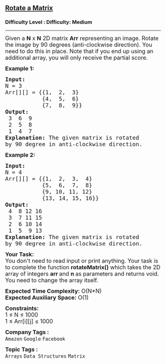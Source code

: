 <h2><a href="https://www.geeksforgeeks.org/problems/rotate-a-2d-array-without-using-extra-space1004/1?page=6&difficulty=Medium&status=unsolved&sortBy=submissions">Rotate a Matrix</a></h2><h3>Difficulty Level : Difficulty: Medium</h3><hr><div class="problems_problem_content__Xm_eO"><p><span style="font-size: 18px;">Given a <strong>N</strong> x&nbsp;<strong>N</strong>&nbsp;2D matrix <strong>Arr</strong> representing an image. Rotate the image by 90 degrees (anti-clockwise direction). You need to do this in place. Note that if you end up using an additional array, you will only receive the partial score.</span></p>
<p><span style="font-size: 18px;"><strong>Example 1:</strong></span></p>
<pre><span style="font-size: 18px;"><strong>Input:
</strong>N = 3
Arr[][] = {{1,  2,  3}
           {4,  5,  6}
           {7,  8,  9}}
<strong>Output:</strong>
 3  6  9 
 2  5  8 
 1  4  7 
<strong>Explanation:</strong> The given matrix is rotated
by 90 degree in anti-clockwise direction.</span></pre>
<p><span style="font-size: 18px;"><strong>Example 2:</strong></span></p>
<pre><span style="font-size: 18px;"><strong>Input:
</strong>N = 4
Arr[][] = {{1,  2,  3,  4}
           {5,  6,  7,  8}
           {9, 10, 11, 12}
           {13, 14, 15, 16}}
<strong>Output:</strong>
 4  8 12 16 
 3  7 11 15 
 2  6 10 14 
 1  5  9 13
<strong>Explanation: </strong>The given matrix is rotated
by 90 degree in anti-clockwise direction.
</span></pre>
<p><span style="font-size: 18px;"><strong>Your Task:&nbsp;&nbsp;</strong><br>You don't need to read input or print anything. Your task is to complete the function&nbsp;<strong>rotateMatrix()</strong>&nbsp;which takes the 2D array of&nbsp;integers <strong>arr </strong>and&nbsp;<strong>n</strong><strong>&nbsp;</strong>as parameters and returns void. You need to change the array itself.</span></p>
<p><span style="font-size: 18px;"><strong>Expected Time Complexity:</strong>&nbsp;O(N*N)<br><strong>Expected Auxiliary Space:</strong>&nbsp;O(1)</span></p>
<p><span style="font-size: 18px;"><strong>Constraints:</strong><br>1 ≤ N&nbsp;≤ 1000<br>1 ≤ Arr[i][j]&nbsp;≤ 1000</span></p></div><p><span style=font-size:18px><strong>Company Tags : </strong><br><code>Amazon</code>&nbsp;<code>Google</code>&nbsp;<code>Facebook</code>&nbsp;<br><p><span style=font-size:18px><strong>Topic Tags : </strong><br><code>Arrays</code>&nbsp;<code>Data Structures</code>&nbsp;<code>Matrix</code>&nbsp;